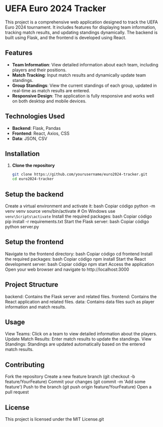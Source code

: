 # UEFA Euro 2024 Tracker

This project is a comprehensive web application designed to track the UEFA Euro 2024 tournament. It includes features for displaying team information, tracking match results, and updating standings dynamically. The backend is built using Flask, and the frontend is developed using React.

## Features

- **Team Information**: View detailed information about each team, including players and their positions.
- **Match Tracking**: Input match results and dynamically update team standings.
- **Group Standings**: View the current standings of each group, updated in real-time as match results are entered.
- **Responsive Design**: The application is fully responsive and works well on both desktop and mobile devices.

## Technologies Used

- **Backend**: Flask, Pandas
- **Frontend**: React, Axios, CSS
- **Data**: JSON, CSV

## Installation

1. **Clone the repository**
   ```bash
   git clone https://github.com/yourusername/euro2024-tracker.git
   cd euro2024-tracker


## Setup the backend

Create a virtual environment and activate it:
bash
Copiar código
python -m venv venv
source venv/bin/activate  # On Windows use `venv\Scripts\activate`
Install the required packages:
bash
Copiar código
pip install -r requirements.txt
Start the Flask server:
bash
Copiar código
python server.py

## Setup the frontend

Navigate to the frontend directory:
bash
Copiar código
cd frontend
Install the required packages:
bash
Copiar código
npm install
Start the React development server:
bash
Copiar código
npm start
Access the application
Open your web browser and navigate to http://localhost:3000

## Project Structure
backend: Contains the Flask server and related files.
frontend: Contains the React application and related files.
data: Contains data files such as player information and match results.

## Usage
View Teams: Click on a team to view detailed information about the players.
Update Match Results: Enter match results to update the standings.
View Standings: Standings are updated automatically based on the entered match results.

## Contributing

Fork the repository
Create a new feature branch (git checkout -b feature/YourFeature)
Commit your changes (git commit -m 'Add some feature')
Push to the branch (git push origin feature/YourFeature)
Open a pull request

## License
This project is licensed under the MIT License.git 